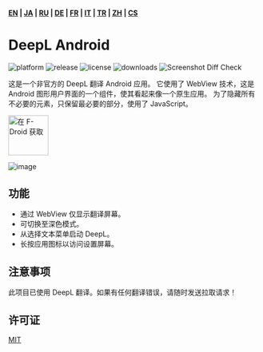 #### [EN](https://github.com/sakusaku3939/DeepLAndroid#readme) | [JA](README_JA.md) | [RU](README_RU.md) | [DE](README_DE.md) | [FR](README_FR.md) | [IT](README_IT.md) | [TR](README_TR.md) | [ZH](README_ZH.md) | [CS](README_CS.md)
# DeepL Android
![platform](https://img.shields.io/badge/platform-android-green) ![release](https://img.shields.io/github/v/release/sakusaku3939/DeepLAndroid.svg) ![license](https://img.shields.io/github/license/sakusaku3939/DeepLAndroid) ![downloads](https://img.shields.io/github/downloads/sakusaku3939/DeepLAndroid/total.svg) ![Screenshot Diff Check](https://github.com/sakusaku3939/DeepLAndroid/actions/workflows/screenshot_diff_check.yml/badge.svg)

这是一个非官方的 DeepL 翻译 Android 应用。
它使用了 WebView 技术，这是 Android 图形用户界面的一个组件，使其看起来像一个原生应用。
为了隐藏所有不必要的元素，只保留最必要的部分，使用了 JavaScript。

[<img src="https://fdroid.gitlab.io/artwork/badge/get-it-on.png"
    alt="在 F-Droid 获取"
    height="80">](https://f-droid.org/packages/com.example.deeplviewer)

![image](https://user-images.githubusercontent.com/53967490/89320092-fe2fdf00-d6bb-11ea-97d6-84fd66f73395.png)

## 功能
- 通过 WebView 仅显示翻译屏幕。
- 可切换至深色模式。
- 从选择文本菜单启动 DeepL。
- 长按应用图标以访问设置屏幕。

## 注意事项
此项目已使用 DeepL 翻译。如果有任何翻译错误，请随时发送拉取请求！

## 许可证
[MIT](https://github.com/sakusaku3939/DeepLAndroid/blob/master/LICENSE)
